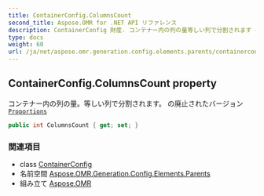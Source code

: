 ```yaml
---
title: ContainerConfig.ColumnsCount
second_title: Aspose.OMR for .NET API リファレンス
description: ContainerConfig 財産. コンテナー内の列の量等しい列で分割されます の廃止されたバージョンProportions
type: docs
weight: 60
url: /ja/net/aspose.omr.generation.config.elements.parents/containerconfig/columnscount/
---
```

## ContainerConfig.ColumnsCount property

コンテナー内の列の量。等しい列で分割されます。 の廃止されたバージョン[`Proportions`](../proportions/)

```csharp
public int ColumnsCount { get; set; }
```

### 関連項目

* class [ContainerConfig](../)
* 名前空間 [Aspose.OMR.Generation.Config.Elements.Parents](../../containerconfig/)
* 組み立て [Aspose.OMR](../../../)


